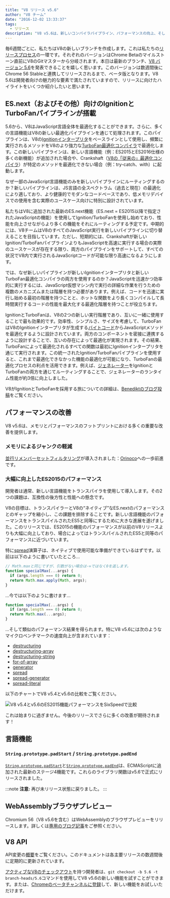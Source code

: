 ```yaml
---
title: "V8 リリース v5.6"
author: "V8 チーム"
date: "2016-12-02 13:33:37"
tags: 
  - リリース
description: "V8 v5.6は、新しいコンパイラパイプライン、パフォーマンスの向上、そしてECMAScript言語機能のサポートが増強されています。"
---
```

毎6週間ごとに、私たちはV8の新しいブランチを作成します。これは私たちの[リリースプロセス](/docs/release-process)の一環です。それぞれのバージョンはChrome Betaのマイルストーン直前にV8のGitマスターから分岐されます。本日は最新のブランチ、[V8 バージョン 5.6](https://chromium.googlesource.com/v8/v8.git/+log/branch-heads/5.6)を発表できることを嬉しく思います。このバージョンは数週間後にChrome 56 Stableと連携してリリースされるまで、ベータ版となります。V8 5.6は開発者向けの魅力的な要素で満たされていますので、リリースに向けたハイライトをいくつか紹介したいと思います。

<!--truncate-->
## ES.next（およびその他）向けのIgnitionとTurboFanパイプラインが搭載

5.6から、V8はJavaScript言語全体を最適化することができます。さらに、多くの言語機能はV8の新しい最適化パイプラインを通じて処理されます。このパイプラインは、V8の[Ignitionインタープリタ](/blog/ignition-interpreter)をベースラインとして使用し、頻繁に実行されるメソッドをV8のより強力な[TurboFan最適化コンパイラ](/docs/turbofan)で最適化します。この新しいパイプラインは、新しい言語機能（例：ES2015とES2016仕様の多くの新機能）が追加された場合や、Crankshaft（[V8の「従来の」最適化コンパイラ](https://blog.chromium.org/2010/12/new-crankshaft-for-v8.html)）が特定のメソッドを最適化できない場合（例：try-catch、with）に起動します。

なぜ一部のJavaScript言語機能のみを新しいパイプラインにルーティングするのか？新しいパイプラインは、JS言語の全スペクトラム（過去と現在）の最適化により適しており、より健康的でモダンなコードベースであり、低メモリデバイスでの使用を含む実際のユースケース向けに特別に設計されています。

私たちはV8に追加された最新のES.next機能（ES.next = ES2015以降で指定されたJavaScriptの機能）を使用してIgnition/TurboFanを使用し始めており、性能を向上させながらより多くの機能をそれにルーティングする予定です。中期的には、V8チームはV8のすべてのJavaScript実行を新しいパイプラインに切り替えることを目指しています。ただし、短期的には、Crankshaftが新しいIgnition/TurboFanパイプラインよりもJavaScriptを高速に実行する場合の実際のユースケースが存在する限り、両方のパイプラインをサポートして、すべての状況でV8内で実行されるJavaScriptコードが可能な限り高速になるようにします。

では、なぜ新しいパイプラインが新しいIgnitionインタープリタと新しいTurboFan最適化コンパイラの両方を使用するのか？JavaScriptを迅速かつ効率的に実行するには、JavaScript仮想マシン内で実行の詳細な作業を行うための複数のメカニズムまたは階層を持つ必要があります。例えば、コードを迅速に実行し始める最初の階層を持つことと、ホットな関数をより長くコンパイルして長時間実行するコードの性能を最大化する最適化階層を持つことが役立ちます。

IgnitionとTurboFanは、V8の2つの新しい実行階層であり、互いに一緒に使用することで最も効果的です。効率性、シンプルさ、サイズを考慮して、TurboFanはV8のIgnitionインタープリタが生成する[バイトコード](https://en.wikipedia.org/wiki/Bytecode)からJavaScriptメソッドを最適化するように設計されています。両方のコンポーネントを密接に連携するように設計することで、互いの存在によって最適化が実現されます。その結果、TurboFanによって最適化されるすべての関数は最初にIgnitionインタープリタを通じて実行されます。この統一されたIgnition/TurboFanパイプラインを使用すると、これまで最適化できなかった機能の最適化が可能になり、TurboFanの最適化プロセスの利点を活用できます。例えば、[ジェネレーター](https://developer.mozilla.org/en-US/docs/Web/JavaScript/Reference/Statements/function*)をIgnitionとTurboFanの両方を通じてルーティングすることで、ジェネレーターのランタイム性能が約3倍に向上しました。

V8がIgnitionとTurboFanを採用する旅についての詳細は、[Benediktのブログ投稿](https://benediktmeurer.de/2016/11/25/v8-behind-the-scenes-november-edition/)をご覧ください。

## パフォーマンスの改善

V8 v5.6は、メモリとパフォーマンスのフットプリントにおける多くの重要な改善を提供します。

### メモリによるジャンクの軽減

[並行リメンバーセットフィルタリング](https://bugs.chromium.org/p/chromium/issues/detail?id=648568)が導入されました：[Orinoco](/blog/orinoco)への一歩前進です。

### 大幅に向上したES2015のパフォーマンス

開発者は通常、新しい言語機能をトランスパイラを使用して導入します。その2つの課題は、互換性の後方性と性能への懸念です。

V8の目標は、トランスパイラーとV8の“ネイティブ”なES.nextのパフォーマンスとのギャップを縮小し、この課題を排除することです。新しい言語機能のパフォーマンスをトランスパイルされたES5と同等にするために大きな進展を遂げました。このリリースでは、ES2015の機能のパフォーマンスが以前のV8リリースよりも大幅に向上しており、場合によってはトランスパイルされたES5と同等のパフォーマンスに近づいています。

特に[spread](https://developer.mozilla.org/en/docs/Web/JavaScript/Reference/Operators/Spread_operator)演算子は、ネイティブで使用可能な準備ができているはずです。以前は以下のように書いていたところ…

```js
// Math.maxと同じですが、引数がない場合は-∞ではなく0を返します。
function specialMax(...args) {
  if (args.length === 0) return 0;
  return Math.max.apply(Math, args);
}
```

…今では以下のように書けます…

```js
function specialMax(...args) {
  if (args.length === 0) return 0;
  return Math.max(...args);
}
```

…そして類似のパフォーマンス結果を得られます。特にV8 v5.6には次のようなマイクロベンチマークの速度向上が含まれています：

- [destructuring](https://github.com/fhinkel/six-speed/tree/master/tests/destructuring)
- [destructuring-array](https://github.com/fhinkel/six-speed/tree/master/tests/destructuring-array)
- [destructuring-string](https://github.com/fhinkel/six-speed/tree/master/tests/destructuring-string)
- [for-of-array](https://github.com/fhinkel/six-speed/tree/master/tests/for-of-array)
- [generator](https://github.com/fhinkel/six-speed/tree/master/tests/generator)
- [spread](https://github.com/fhinkel/six-speed/tree/master/tests/spread)
- [spread-generator](https://github.com/fhinkel/six-speed/tree/master/tests/spread-generator)
- [spread-literal](https://github.com/fhinkel/six-speed/tree/master/tests/spread-literal)

以下のチャートでV8 v5.4とv5.6の比較をご覧ください。

![V8 v5.4とv5.6のES2015機能パフォーマンスを[SixSpeed](https://fhinkel.github.io/six-speed/)で比較](/_img/v8-release-56/perf.png)

これは始まりに過ぎません。今後のリリースでさらに多くの改善が期待されます！

## 言語機能

### `String.prototype.padStart` / `String.prototype.padEnd`

[`String.prototype.padStart`](https://developer.mozilla.org/en-US/docs/Web/JavaScript/Reference/Global_Objects/String/padStart)と[`String.prototype.padEnd`](https://developer.mozilla.org/en-US/docs/Web/JavaScript/Reference/Global_Objects/String/padEnd)は、ECMAScriptに追加された最新のステージ4機能です。これらのライブラリ関数はv5.6で正式にリリースされました。

:::note
**注意:** 再び未リリース状態に戻りました。
:::

## WebAssemblyブラウザプレビュー

Chromium 56（V8 v5.6を含む）はWebAssemblyのブラウザプレビューをリリースします。詳しくは[専用のブログ記事](/blog/webassembly-browser-preview)をご参照ください。

## V8 API

API変更の[概要](https://docs.google.com/document/d/1g8JFi8T_oAE_7uAri7Njtig7fKaPDfotU6huOa1alds/edit)をご覧ください。このドキュメントは各主要リリースの数週間後に定期的に更新されています。

[アクティブなV8のチェックアウト](/docs/source-code#using-git)を持つ開発者は、`git checkout -b 5.6 -t branch-heads/5.6`コマンドを使用してV8 v5.6の新しい機能を試すことができます。または、[Chromeのベータチャンネルに登録](https://www.google.com/chrome/browser/beta.html)して、新しい機能をお試しいただけます。
